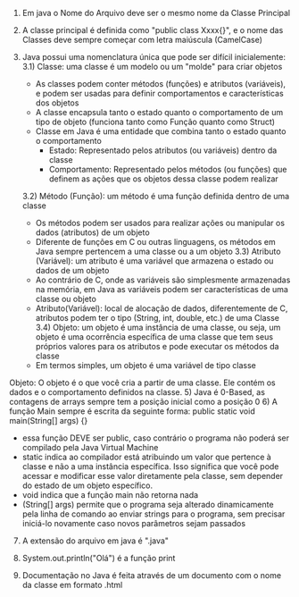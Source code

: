 1) Em java o Nome do Arquivo deve ser o mesmo nome da Classe Principal
2) A classe principal é definida como "public class Xxxx{}", e o nome das Classes deve sempre começar com letra maiúscula (CamelCase)
3) Java possui uma nomenclatura única que pode ser difícil inicialemente:
   3.1) Classe: uma classe é um modelo ou um "molde" para criar objetos
   - As classes podem conter métodos (funções) e atributos (variáveis), e podem ser usadas para definir comportamentos e características dos objetos
   - A classe encapsula tanto o estado quanto o comportamento de um tipo de objeto (funciona tanto como Função quanto como Struct)
   - Classe em Java é uma entidade que combina tanto o estado quanto o comportamento
     - Estado: Representado pelos atributos (ou variáveis) dentro da classe
     - Comportamento: Representado pelos métodos (ou funções) que definem as ações que os objetos dessa classe podem realizar

   3.2) Método (Função): um método é uma função definida dentro de uma classe
   - Os métodos podem ser usados para realizar ações ou manipular os dados (atributos) de um objeto
   - Diferente de funções em C ou outras linguagens, os métodos em Java sempre pertencem a uma classe ou a um objeto
   3.3) Atributo (Variável): um atributo é uma variável que armazena o estado ou dados de um objeto
   - Ao contrário de C, onde as variáveis são simplesmente armazenadas na memória, em Java as variáveis podem ser características de uma classe ou objeto
   - Atributo(Variável): local de alocação de dados, diferentemente de C, atributos podem ter o tipo (String, int, double, etc.) de uma Classe 
   3.4) Objeto: um objeto é uma instância de uma classe, ou seja, um objeto é uma ocorrência específica de uma classe que tem seus próprios valores para os atributos e pode executar os métodos da classe
   - Em termos simples, um objeto é uma variável de tipo classe

Objeto: O objeto é o que você cria a partir de uma classe. Ele contém os dados e o comportamento definidos na classe.
5) Java é 0-Based, as contagens de arrays sempre tem a posição inicial como a posição 0
6) A função Main sempre é escrita da seguinte forma: public static void main(String[] args) {}
   - essa função DEVE ser public, caso contrário o programa não poderá ser compilado pela Java Virtual Machine
   - static indica ao compilador está atribuindo um valor que pertence à classe e não a uma instância específica. Isso significa que você pode acessar e modificar esse valor diretamente pela classe, sem depender do estado de um objeto específico.
   - void indica que a função main não retorna nada
   - (String[] args) permite que o programa seja alterado dinamicamente pela linha de comando ao enviar strings para o programa, sem precisar iniciá-lo novamente caso novos parâmetros sejam passados
7) A extensão do arquivo em java é ".java"

8) System.out.println("Olá") é a função print
9) Documentação no Java é feita através de um documento com o nome da classe em formato .html
